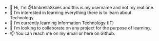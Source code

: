 - 👋 Hi, I’m @UmbrellaSkiies and this is my username and not my real one.
- 👀 I’m interested in learning everything there is to learn about Technology.
- 🌱 I’m currently learning Information Technology (IT)
- 💞️ I’m looking to collaborate on any project for the purpose of learning.
- 📫 You can reach me on my email or here on Github.

<!---
UmbrellaSkiies/UmbrellaSkiies is a ✨ special ✨ repository because its `README.md` (this file) appears on your GitHub profile.
You can click the Preview link to take a look at your changes.
--->
